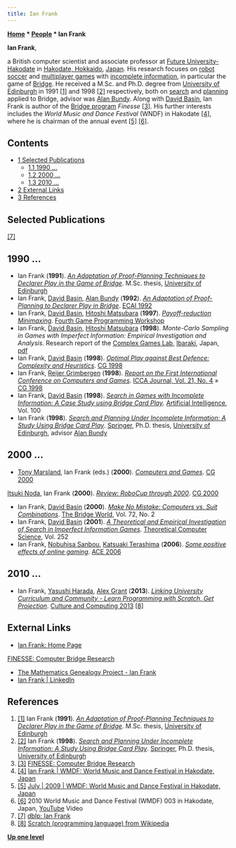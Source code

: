 ```yaml
---
title: Ian Frank
---
```

**[Home](Home "Home") * [People](People "People") * Ian Frank**

**Ian Frank**,

a British computer scientist and associate professor at [Future University-Hakodate](https://en.wikipedia.org/wiki/Future_University_Hakodate) in [Hakodate, Hokkaido](https://en.wikipedia.org/wiki/Hakodate,_Hokkaido), [Japan](https://en.wikipedia.org/wiki/Japan). His research focuses on [robot soccer](https://en.wikipedia.org/wiki/RoboCup) and [multiplayer games](https://en.wikipedia.org/wiki/Multiplayer_game) with [incomplete information](https://en.wikipedia.org/wiki/Complete_information), in particular the game of [Bridge](index.php?title=Bridge&action=edit&redlink=1 "Bridge (page does not exist)"). He received a M.Sc. and Ph.D. degree from [University of Edinburgh](University_of_Edinburgh "University of Edinburgh") in 1991 <a id="cite-note-1" href="#cite-ref-1">[1]</a> and 1998 <a id="cite-note-2" href="#cite-ref-2">[2]</a> respectively, both on [search](Search "Search") and [planning](Planning "Planning") applied to Bridge, advisor was [Alan Bundy](Mathematician#ABundy "Mathematician"). Along with [David Basin](Mathematician#DBasin "Mathematician"), Ian Frank is author of the [Bridge program](https://en.wikipedia.org/wiki/Computer_bridge) *Finesse* <a id="cite-note-3" href="#cite-ref-3">[3]</a>. His further interests includes the *World Music and Dance Festival* (WNDF) in Hakodate <a id="cite-note-4" href="#cite-ref-4">[4]</a>, where he is chairman of the annual event <a id="cite-note-5" href="#cite-ref-5">[5]</a> <a id="cite-note-6" href="#cite-ref-6">[6]</a>.

## Contents

- [1 Selected Publications](#selected-publications)
  - [1.1 1990 ...](#1990-...)
  - [1.2 2000 ...](#2000-...)
  - [1.3 2010 ...](#2010-...)
- [2 External Links](#external-links)
- [3 References](#references)

## Selected Publications

<a id="cite-note-7" href="#cite-ref-7">[7]</a>

## 1990 ...

- Ian Frank (**1991**). *[An Adaptation of Proof-Planning Techniques to Declarer Play in the Game of Bridge](http://www.fun.ac.jp/~ianf/Publications/msc.html)*. M.Sc. thesis, [University of Edinburgh](University_of_Edinburgh "University of Edinburgh")
- Ian Frank, [David Basin](Mathematician#DBasin "Mathematician"), [Alan Bundy](Mathematician#ABundy "Mathematician") (**1992**). *[An Adaptation of Proof-Planning to Declarer Play in Bridge](http://www.fun.ac.jp/~ianf/Publications/ecai92.html)*. [ECAI 1992](http://dblp.uni-trier.de/db/conf/ecai/ecai92.html#FrankBB92)
- Ian Frank, [David Basin](Mathematician#DBasin "Mathematician"), [Hitoshi Matsubara](Hitoshi_Matsubara "Hitoshi Matsubara") (**1997**). *[Payoff-reduction Minimaxing](http://www.fun.ac.jp/~ianf/Publications/prm.html)*. [Fourth Game Programming Workshop](Conferences#GPW "Conferences")
- Ian Frank, [David Basin](Mathematician#DBasin "Mathematician"), [Hitoshi Matsubara](Hitoshi_Matsubara "Hitoshi Matsubara") (**1998**). *Monte-Carlo Sampling in Games with Imperfect Information: Empirical Investigation and Analysis*. Research report of the [Complex Games Lab](https://webdocs.cs.ualberta.ca/~mmueller/cgo/cg98-workshop/cg98-workshop.html), [Ibaraki](https://en.wikipedia.org/wiki/Ibaraki_Prefecture), Japan, [pdf](https://pdfs.semanticscholar.org/8537/99eb8c56ebdd3bb2843764628aebe8a2eedf.pdf)
- Ian Frank, [David Basin](Mathematician#DBasin "Mathematician") (**1998**). *[Optimal Play against Best Defence: Complexity and Heuristics](http://link.springer.com/chapter/10.1007/3-540-48957-6_4)*. [CG 1998](CG_1998 "CG 1998")
- Ian Frank, [Reijer Grimbergen](Reijer_Grimbergen "Reijer Grimbergen") (**1998**). *[Report on the First International Conference on Computers and Games](http://www.fun.ac.jp/~ianf/Publications/cg98.html)*. [ICCA Journal, Vol. 21, No. 4](ICGA_Journal#21_4 "ICGA Journal") » [CG 1998](CG_1998 "CG 1998")
- Ian Frank, [David Basin](Mathematician#DBasin "Mathematician") (**1998**). *[Search in Games with Incomplete Information: A Case Study using Bridge Card Play](http://www.fun.ac.jp/~ianf/Publications/aij.html)*. [Artificial Intelligence](https://en.wikipedia.org/wiki/Artificial_Intelligence_%28journal%29), Vol. 100
- Ian Frank (**1998**). *[Search and Planning Under Incomplete Information: A Study Using Bridge Card Play](http://www.goodreads.com/book/show/7998822-search-and-planning-under-incomplete-information)*. [Springer](https://en.wikipedia.org/wiki/Springer_Science%2BBusiness_Media), Ph.D. thesis, [University of Edinburgh](University_of_Edinburgh "University of Edinburgh"), advisor [Alan Bundy](Mathematician#ABundy "Mathematician")

## 2000 ...

- [Tony Marsland](Tony_Marsland "Tony Marsland"), Ian Frank (eds.) (**2000**). *[Computers and Games](http://link.springer.com/book/10.1007/3-540-45579-5)*. [CG 2000](CG_2000 "CG 2000")

[Itsuki Noda](index.php?title=Itsuki_Noda&action=edit&redlink=1 "Itsuki Noda (page does not exist)"), Ian Frank (**2000**). *[Review: RoboCup through 2000](http://link.springer.com/chapter/10.1007/3-540-45579-5_29)*. [CG 2000](CG_2000 "CG 2000")

- Ian Frank, [David Basin](Mathematician#DBasin "Mathematician") (**2000**). *[Make No Mistake: Computers vs. Suit Combinations](http://www.fun.ac.jp/~ianf/Publications/bridgeworld.html)*. [The Bridge World](https://en.wikipedia.org/wiki/The_Bridge_World), Vol. 72, No. 2
- Ian Frank, [David Basin](Mathematician#DBasin "Mathematician") (**2001**). *[A Theoretical and Empirical Investigation of Search in Imperfect Information Games](http://www.fun.ac.jp/~ianf/Publications/tcs.html)*. [Theoretical Computer Science](https://en.wikipedia.org/wiki/Theoretical_Computer_Science_%28journal%29), Vol. 252
- Ian Frank, [Nobuhisa Sanbou](http://dblp.uni-trier.de/pers/hd/s/Sanbou:Nobuhisa), [Katsuaki Terashima](http://dblp.uni-trier.de/pers/hd/t/Terashima:Katsuaki) (**2006**). *[Some positive effects of online gaming](http://dl.acm.org/citation.cfm?id=1178909)*. [ACE 2006](http://dblp.uni-trier.de/db/conf/ACMace/ace2006.html#FrankST06)

## 2010 ...

- Ian Frank, [Yasushi Harada](http://dblp.uni-trier.de/pers/hd/h/Harada:Yasushi), [Alex Grant](http://dblp.uni-trier.de/pers/hd/g/Grant:Alex) (**2013**). *[Linking University Curriculum and Community - Learn Programming with Scratch, Get Projection](http://ieeexplore.ieee.org/xpl/articleDetails.jsp?reload=true&arnumber=6680385)*. [Culture and Computing 2013](http://ieeexplore.ieee.org/xpl/mostRecentIssue.jsp?punumber=6679621) <a id="cite-note-8" href="#cite-ref-8">[8]</a>

## External Links

- [Ian Frank: Home Page](http://www.fun.ac.jp/~ianf/index.html)

[FINESSE: Computer Bridge Research](http://www.fun.ac.jp/~ianf/Finesse/index.html)

- [The Mathematics Genealogy Project - Ian Frank](http://genealogy.math.ndsu.nodak.edu/id.php?id=102676)
- [Ian Frank | LinkedIn](https://www.linkedin.com/pub/ian-frank/0/152/14)

## References

1. <a id="cite-ref-1" href="#cite-note-1">[1]</a> Ian Frank (**1991**). *[An Adaptation of Proof-Planning Techniques to Declarer Play in the Game of Bridge](http://www.fun.ac.jp/~ianf/Publications/msc.html)*. M.Sc. thesis, [University of Edinburgh](University_of_Edinburgh "University of Edinburgh")
1. <a id="cite-ref-2" href="#cite-note-2">[2]</a> Ian Frank (**1998**). *[Search and Planning Under Incomplete Information: A Study Using Bridge Card Play](http://www.goodreads.com/book/show/7998822-search-and-planning-under-incomplete-information)*. [Springer](https://en.wikipedia.org/wiki/Springer_Science%2BBusiness_Media), Ph.D. thesis, [University of Edinburgh](University_of_Edinburgh "University of Edinburgh")
1. <a id="cite-ref-3" href="#cite-note-3">[3]</a> [FINESSE: Computer Bridge Research](http://www.fun.ac.jp/~ianf/Finesse/index.html)
1. <a id="cite-ref-4" href="#cite-note-4">[4]</a> [Ian Frank | WMDF: World Music and Dance Festival in Hakodate, Japan](http://wmdf.org/en/author/ianf)
1. <a id="cite-ref-5" href="#cite-note-5">[5]</a> [July | 2009 | WMDF: World Music and Dance Festival in Hakodate, Japan](http://wmdf.org/en/2009/07)
1. <a id="cite-ref-6" href="#cite-note-6">[6]</a> 2010 World Music and Dance Festival (WMDF) 003 in Hakodate, Japan, [YouTube](https://en.wikipedia.org/wiki/YouTube) Video
1. <a id="cite-ref-7" href="#cite-note-7">[7]</a> [dblp: Ian Frank](http://dblp.uni-trier.de/pers/hd/f/Frank:Ian)
1. <a id="cite-ref-8" href="#cite-note-8">[8]</a> [Scratch (programming language) from Wikipedia](https://en.wikipedia.org/wiki/Scratch_%28programming_language%29)

**[Up one level](People "People")**

